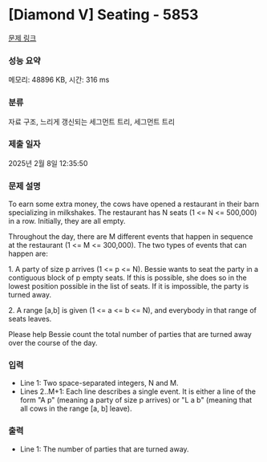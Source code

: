 # [Diamond V] Seating - 5853 

[문제 링크](https://www.acmicpc.net/problem/5853) 

### 성능 요약

메모리: 48896 KB, 시간: 316 ms

### 분류

자료 구조, 느리게 갱신되는 세그먼트 트리, 세그먼트 트리

### 제출 일자

2025년 2월 8일 12:35:50

### 문제 설명

<p>To earn some extra money, the cows have opened a restaurant in their barn specializing in milkshakes.  The restaurant has N seats (1 <= N <= 500,000) in a row. Initially, they are all empty.</p><p>Throughout the day, there are M different events that happen in sequence at the restaurant (1 <= M <= 300,000).  The two types of events that can happen are:</p><p>1. A party of size p arrives (1 <= p <= N). Bessie wants to seat the party in a contiguous block of p empty seats. If this is possible, she does so in the lowest position possible in the list of seats.  If it is impossible, the party is turned away.</p><p>2. A range [a,b] is given (1 <= a <= b <= N), and everybody in that range of seats leaves.</p><p>Please help Bessie count the total number of parties that are turned away over the course of the day.</p>

### 입력 

 <ul><li>Line 1: Two space-separated integers, N and M.</li><li>Lines 2..M+1: Each line describes a single event.  It is either a line of the form "A p" (meaning a party of size p arrives) or "L a b" (meaning that all cows in the range [a, b] leave).</li></ul>

### 출력 

 <ul><li>Line 1: The number of parties that are turned away.</li></ul>

